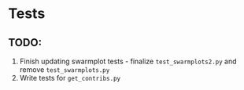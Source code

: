 # Tests 
## TODO: 
1. Finish updating swarmplot tests - finalize `test_swarmplots2.py` and remove `test_swarmplots.py`
2. Write tests for `get_contribs.py` 
